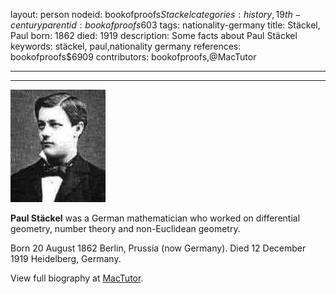 layout: person
nodeid: bookofproofs$Stackel
categories: history,19th-century
parentid: bookofproofs$603
tags: nationality-germany
title: Stäckel, Paul
born: 1862
died: 1919
description: Some facts about Paul Stäckel
keywords: stäckel, paul,nationality germany
references: bookofproofs$6909
contributors: bookofproofs,@MacTutor

---


---

![Stackel.jpg](https://github.com/bookofproofs/bookofproofs.github.io/blob/main/_sources/_assets/images/portraits/Stackel.jpg?raw=true)

**Paul Stäckel**  was a German mathematician who worked on differential geometry, number theory and non-Euclidean geometry.

Born 20 August 1862 Berlin, Prussia (now Germany). Died 12 December 1919 Heidelberg, Germany.


View full biography at [MacTutor](https://mathshistory.st-andrews.ac.uk/Biographies/Stackel/).